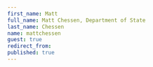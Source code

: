 ```yaml
---
first_name: Matt
full_name: Matt Chessen, Department of State
last_name: Chessen
name: mattchessen
guest: true
redirect_from: 
published: true
---
```


